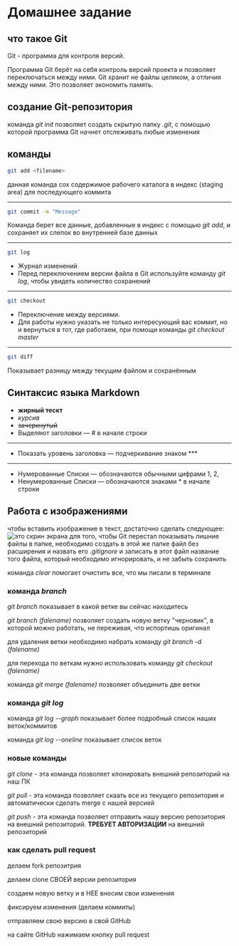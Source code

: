 # Домашнее задание

## что такое Git

Git - программа для контроля версий.

Программа Git берёт на себя контроль версий проекта и позволяет переключаться между ними. 
Git хранит не файлы целиком, а отличия между ними. Это позволяет экономить память.

## создание Git-репозитория
команда *git init* позволяет создать скрытую папку *.git*, с помощью которой программа Git начнет отслеживать любые изменения

## команды
```sh
git add <filename>
```
данная команда сох содержимое рабочего каталога в индекс (staging area) для последующего коммита
***
```sh
git commit -m "Message"
```
Команда берет все данные, добавленные в индекс с помощью *git add*, и сохраняет их слепок во внутренней базе данных 
***
```sh
git log
```
* Журнал изменений
* Перед переключением версии файла в Git 
используйте команду *git log*, чтобы увидеть количество сохранений
***
```sh
git checkout
```
* Переключение между версиями.
* Для работы нужно указать не только 
интересующий вас коммит, но и вернуться 
в тот, где работаем, при помощи команды 
*git checkout master*
***
```sh
git diff
```
Показывает разницу между текущим файлом 
и сохранённым

## Синтаксис языка Markdown

* **жирный тескт**
* *курсив*
* ~~зачеркнутый~~
* Выделяют заголовки — # в начале строки
***
* Показать уровень заголовка — 
подчеркивание знаком ***
***
* Нумерованные Списки — обозначаются 
обычными цифрами 1, 2, 
* Ненумерованные Списки — обозначаются знаками * в начале строки

## Работа с изображениями

чтобы вставить изображение в текст, достаточно сделать следующее:
![это скрин экрана](2024-02-26_02-59-16.png)
для того, чтобы Git перестал показывать лишние файлы в папке, необходимо создать в этой же папке файл без расширения и назвать его *.gitignore* и записать в этот файл название того файла, который необходимо игнорировать, и не забыть сохранить

команда *clear* помогает очистить все, что мы писали в терминале

### команда *branch* 

*git branch* показывает в какой ветке вы сейчас находитесь

*git branch (falename)* позволяет создать новую ветку "черновик", в которой можно работать, не переживая, что испортишь оригинал

для удаления ветки необходимо набрать команду *git branch -d (falename)*

для перехода по веткам нужно использовать команду *git checkout (falename)*

команда *git merge (falename)* позволяет объединить две ветки

### команда *git log*

команда *git log --graph* показывает более подробный список наших веток/коммитов

команда *git log --oneline* показывает список веток

### новые команды

*git clone* - эта команда позволяет клонировать внешний репозиторий на наш ПК

*git pull* - эта команда позволяет скаать все из текущего репозитория и автоматически сделать merge с нашей версией

*git push* - эта команда позволяет отправить нашу версию репозитория на внешний репозиторий. **ТРЕБУЕТ АВТОРИЗАЦИИ** на внешний репозиторий

### как сделать pull request

делаем fork репозитрия

делаем clone СВОЕЙ версии репозитория

создаем новую ветку и в НЕЕ вносим свои изменения

фиксируем изменения (делаем коммиты)

отправляем свою версию в свой GitHub

на сайте GitHub нажимаем кнопку pull request